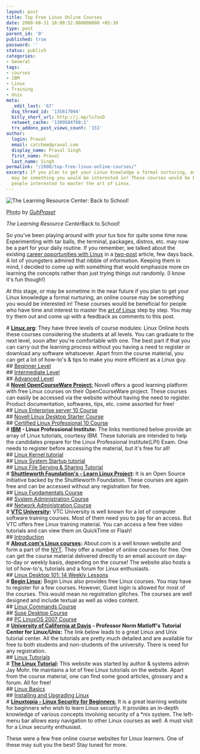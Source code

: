 ```yaml
---
layout: post
title: Top Free Linux Online Courses
date: 2008-08-31 18:00:52.000000000 +05:30
type: post
parent_id: '0'
published: true
password: ''
status: publish
categories:
- General
tags:
- courses
- IBM
- Linux
- Training
- Unix
meta:
  _edit_last: '67'
  dsq_thread_id: '135617094'
  bitly_short_url: http://j.mp/ls7unD
  retweet_cache: '1309584768:1'
  trx_addons_post_views_count: '151'
author:
  login: Praval
  email: catchme@praval.com
  display_name: Praval Singh
  first_name: Praval
  last_name: Singh
permalink: "/2008/top-free-linux-online-courses/"
excerpt: If you plan to get your Linux knowledge a formal nurturing, an online course
  may be something you would be interested in! These courses would be beneficial for
  people interested to master the art of Linux.
---
```

<div class="figure"><img src="/static/2008/08/linux-learning-center.jpg" alt="The Learning Resource Center: Back to School!" />
<p class="credit"><abbr class="type" title="Photograph">Photo</abbr> by <cite><a href="http://www.flickr.com/photos/guhpraset/2547461446/">GuhPraset</a></cite></p>
<p class="caption"><em class="title">The Learning Resource Center</em>Back to School!</p>
</div>
<p>So you've been playing around with your tux box for quite some time now. Experimenting with tar balls, the terminal, packages, distros, etc. may now be a part for your daily routine. If you remember, we talked about the existing <a href="http://brajeshwar.wpengine.com/2008/career-in-linux-1/">career opportunities with Linux</a> in a <a href="http://brajeshwar.wpengine.com/2008/career-in-linux-2/">two-post</a> article, few days back. A lot of youngsters admired that nibble of information. Keeping them in mind, I decided to come up with something that would emphasize more on learning the concepts rather than just trying things out randomly. (I know it's fun though!)</p>
<p>At this stage, or may be sometime in the near future if you plan to get your Linux knowledge a formal nurturing, an online course may be something you would be interested in! These courses would be beneficial for people who have time and interest to master the <a href="http://brajeshwar.wpengine.com/2008/the-art-of-linux/">art of Linux</a> step by step. You may try them out and come up with a feedback as comments to this post.</p>
<p># <a href="http://www.linux.org"><strong>Linux.org</strong></a>: They have three levels of course modules: Linux Online hosts these courses considering the students at all levels. You can graduate to the next level, soon after you're comfortable with one. The best part if that you can carry out the learning process without you having a need to register or download any software whatsoever. Apart from the course material, you can get a lot of how-to's &amp; tips to make you more efficient as a Linux guy.<br />
## <a href="http://www.linux.org/lessons/beginner/index.html">Beginner Level</a><br />
## <a href="http://www.linux.org/lessons/interm/index.html">Intermediate Level</a><br />
## <a href="http://www.linux.org/lessons/advanced/index.html">Advanced Level</a><br />
# <a href="http://www.novell.com"><strong>Novel OpenCourseWare Project:</strong></a> Novell offers a good learning platform with free Linux courses on their OpenCourseWare project. These courses can easily be accessed via the website without having the need to register. Product documentation, softwares, tips, etc. come assorted for free!<br />
## <a href="http://ocw.novell.com/suse-linux-enterprise/migrating-from-redhat-to-suse-linux-enterprise-server-10/Course_listing">Linux Enterprise server 10 Course</a><br />
## <a href="http://ocw.novell.com/novell-linux-desktop/getting-started-with-novell-linux-desktop/Course_listing">Novell Linux Desktop Starter Course</a><br />
## <a href="http://ocw.novell.com/suse-linux-enterprise/upgrading-to-certified-linux-professional-10/Course_listing">Certified Linux Professional 10 Course</a><br />
# <strong><a href="http://www.ibm.com">IBM</a> - Linux Professional Institute:</strong> The links mentioned below provide an array of Linux tutorials, courtesy IBM. These tutorials are intended to help the candidates prepare for the Linux Professional Institute(LPI) Exam. One needs to register before accessing the material, but it's free for all!<br />
## <a href="http://www.ibm.com/developerworks/linux/edu/l-dw-linux-lpic2201-i.html?S_TACT=105AGX59&amp;S_CMP=LPIGR">Linux Kernel tutorial</a><br />
## <a href="http://www.ibm.com/developerworks/linux/edu/l-dw-linux-lpic2202-i.html?S_TACT=105AGX59&amp;S_CMP=LPIGR">Linux System Startup tutorial</a><br />
## <a href="http://www.ibm.com/developerworks/linux/edu/l-dw-linux-lpic2209-i.html?S_TACT=105AGX59&amp;S_CMP=LPIGR">Linux File Serving &amp; Sharing Tutorial</a><br />
# <strong><a href="http://learnlinux.tsf.org">Shuttleworth Foundation's - Learn Linux Project</a>:</strong> It is an Open Source initiative backed by the Shuttleworth Foundation. These courses are again free and can be accessed without any registration for free.<br />
## <a href="http://learnlinux.tsf.org.za/courses/web-fundamentals.html">Linux Fundamentals Course</a><br />
## <a href="http://learnlinux.tsf.org.za/courses/web-sys-admin.html">System Administration Course</a><br />
## <a href="http://learnlinux.tsf.org.za/courses/web-net-admin.html">Network Administration Course</a><br />
# <strong><a href="http://www.vtc.com">VTC University</a>:</strong> VTC University is well known for a lot of computer software training courses. Most of them need you to pay for an access. But VTC offers free Linux training material. You can access a few free video tutorials and can view them on QuickTime or Flash!<br />
## <a href="http://www.vtc.com/modules/products/titleDetails.php?sku=33482&amp;affiliate=vtc615">Introduction</a><br />
# <strong><a href="http://linux.about.com">About.com's Linux courses</a>:</strong> About.com is a well known website and form a part of the <a href="http://en.wikipedia.org/wiki/The_Newp_York_Times">NYT</a>. They offer a number of online courses for free. One can get the course material delivered directly to an email account on day-to-day or weekly basis, depending on the course! The website also hosts a lot of how-to's, tutorials and a forum for Linux enthusiasts.<br />
## <a href="http://linux.about.com/c/ec/1.htm">Linux Desktop 101: 14 Weekly Lessons</a><br />
# <strong><a href="http://www.beginlinux.org">Begin Linux</a>:</strong> Begin Linux also provides free Linux courses. You may have to register for a few courses. However, Guest login is allowed for most of the courses. This would mean no registration glitches. The courses are well designed and include textual as well as video content.<br />
## <a href="http://www.beginlinux.org/course/view.php?id=15">Linux Commands Course</a><br />
## <a href="http://www.beginlinux.org/course/view.php?id=3">Suse Desktop Course</a><br />
## <a href="http://www.beginlinux.org/course/view.php?id=19">PC LinuxOS 2007 Course</a><br />
# <strong><a href="http://www.ucdavis.edu">University of California at Davis</a> - Professor Norm Matloff's Tutorial Center for Linux/Unix:</strong> The link below leads to a great Linux and Unix tutorial center. All the tutorials are pretty much detailed and are available for free to both students and non-students of the university. There is need for any registration.<br />
## <a href="http://heather.cs.ucdavis.edu/~matloff/unix.html">Linux Tutorials</a><br />
# <strong><a href="http://www.linux-tutorial.info">The Linux Tutorial</a>:</strong> This website was started by author &amp; systems admin Jay Mohr. He maintains a lot of free Linux tutorials on the website. Apart from the course material, one can find some good articles, glossary and a forum. All for free!<br />
## <a href="http://www.linux-tutorial.info/modules.php?name=MContent&amp;pageid=7">Linux Basics</a><br />
## <a href="http://www.linux-tutorial.info/modules.php?name=MContent&amp;pageid=200">Installing and Upgrading Linux</a><br />
# <a href="http://www.linuxtopia.org/LinuxSecurity/index.html"><strong>Linuxtopia - Linux Security for Beginners</strong>:</a> It is a great learning website for beginners who wish to learn Linux security. It provides an in-depth knowledge of various concepts involving security of a *nix system. The left-menu bar allows easy navigation to other Linux courses as well. A must visit for a Linux security enthusiast.</p>
<p>These were a few free online course websites for Linux learners. One of these may suit you the best! Stay tuned for more.</p>
